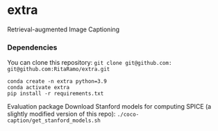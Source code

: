 # extra
Retrieval-augmented Image Captioning

### Dependencies

You can clone this repository:
```git clone git@github.com: git@github.com:RitaRamo/extra.git```

```
conda create -n extra python=3.9
conda activate extra
pip install -r requirements.txt
```

Evaluation package
Download Stanford models for computing SPICE (a slightly modified version of this repo):
```./coco-caption/get_stanford_models.sh```


